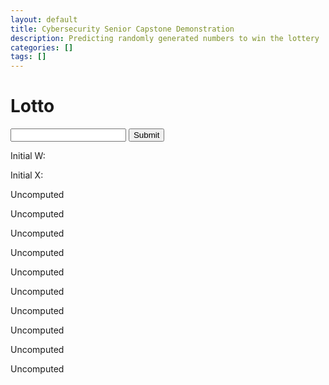```yaml
---
layout: default
title: Cybersecurity Senior Capstone Demonstration
description: Predicting randomly generated numbers to win the lottery
categories: []
tags: []
---
```


# Lotto

<script src='/assets/scripts/md5.js'></script>
<script src='/assets/scripts/weyl.js'></script>
<script>
function run_lotto() {
    gen = new Weyl();
    //gen.init_rand();
    gen.init_from_pwd(document.getElementById("pwd").value);
    document.getElementById('w').innerHTML += gen.w.toString();
    document.getElementById('x').innerHTML += gen.x.toString();
    document.getElementById("o0").innerHTML = gen.nextRand().toString();
    document.getElementById("o1").innerHTML = gen.nextRand().toString();
    document.getElementById("o2").innerHTML = gen.nextRand().toString();
    document.getElementById("o3").innerHTML = gen.nextRand().toString();
    document.getElementById("o4").innerHTML = gen.nextRand().toString();
    document.getElementById("o5").innerHTML = gen.nextRand().toString();
    document.getElementById("o6").innerHTML = gen.nextRand().toString();
    document.getElementById("o7").innerHTML = gen.nextRand().toString();
    document.getElementById("o8").innerHTML = gen.nextRand().toString();
    document.getElementById("o9").innerHTML = gen.nextRand().toString();
}
</script>

<form onsubmit="return false;">
<input type="password" id="pwd">
<input type="submit" onClick="run_lotto()">
</form>

<p id='w'>Initial W: </p>
<p id='x'>Initial X: </p>
<p id='o0'>Uncomputed</p>
<p id='o1'>Uncomputed</p>
<p id='o2'>Uncomputed</p>
<p id='o3'>Uncomputed</p>
<p id='o4'>Uncomputed</p>
<p id='o5'>Uncomputed</p>
<p id='o6'>Uncomputed</p>
<p id='o7'>Uncomputed</p>
<p id='o8'>Uncomputed</p>
<p id='o9'>Uncomputed</p>


<script>
run_lotto();
</script>